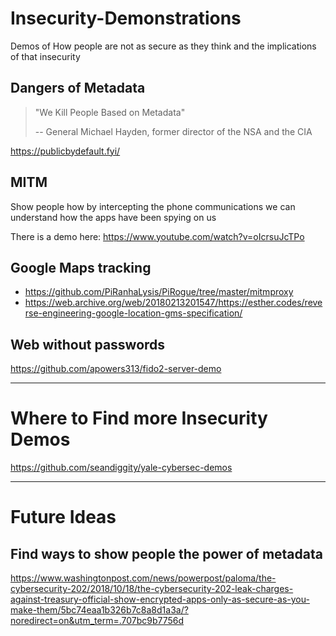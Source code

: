 # Insecurity-Demonstrations
Demos of How people are not as secure as they think and the implications of that insecurity

## Dangers of Metadata
> "We Kill People Based on Metadata"
>
> -- General Michael Hayden, former director of the NSA and the CIA

https://publicbydefault.fyi/


## MITM
Show people how by intercepting the phone communications we can understand how the apps have been spying on us

There is a demo here: https://www.youtube.com/watch?v=oIcrsuJcTPo

## Google Maps tracking
* https://github.com/PiRanhaLysis/PiRogue/tree/master/mitmproxy
* https://web.archive.org/web/20180213201547/https://esther.codes/reverse-engineering-google-location-gms-specification/

## Web without passwords
https://github.com/apowers313/fido2-server-demo

------- 

# Where to Find more Insecurity Demos
https://github.com/seandiggity/yale-cybersec-demos

--- 

# Future Ideas

## Find ways to show people the power of metadata
https://www.washingtonpost.com/news/powerpost/paloma/the-cybersecurity-202/2018/10/18/the-cybersecurity-202-leak-charges-against-treasury-official-show-encrypted-apps-only-as-secure-as-you-make-them/5bc74eaa1b326b7c8a8d1a3a/?noredirect=on&utm_term=.707bc9b7756d
